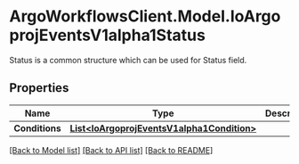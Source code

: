 # ArgoWorkflowsClient.Model.IoArgoprojEventsV1alpha1Status
Status is a common structure which can be used for Status field.

## Properties

Name | Type | Description | Notes
------------ | ------------- | ------------- | -------------
**Conditions** | [**List&lt;IoArgoprojEventsV1alpha1Condition&gt;**](IoArgoprojEventsV1alpha1Condition.md) |  | [optional] 

[[Back to Model list]](../README.md#documentation-for-models) [[Back to API list]](../README.md#documentation-for-api-endpoints) [[Back to README]](../README.md)

